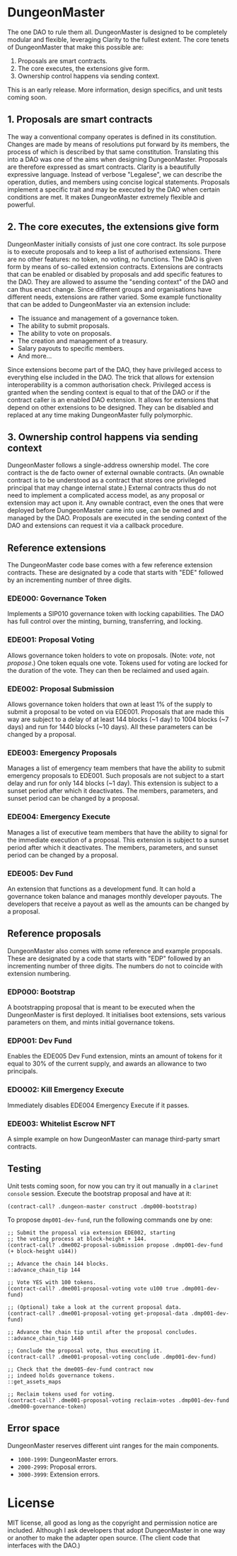 # DungeonMaster

The one DAO to rule them all. DungeonMaster is designed to be completely modular and flexible, leveraging Clarity to the fullest extent. The core tenets of DungeonMaster that make this possible are:

1. Proposals are smart contracts.
2. The core executes, the extensions give form.
3. Ownership control happens via sending context.

This is an early release. More information, design specifics, and unit tests coming soon.

## 1. Proposals are smart contracts

The way a conventional company operates is defined in its constitution. Changes are made by means of resolutions put forward by its members, the process of which is described by that same constitution. Translating this into a DAO was one of the aims when designing DungeonMaster. Proposals are therefore expressed as smart contracts. Clarity is a beautifully expressive language. Instead of verbose "Legalese", we can describe the operation, duties, and members using concise logical statements. Proposals implement a specific trait and may be executed by the DAO when certain conditions are met. It makes DungeonMaster extremely flexible and powerful.

## 2. The core executes, the extensions give form

DungeonMaster initially consists of just one core contract. Its sole purpose is to execute proposals and to keep a list of authorised extensions. There are no other features: no token, no voting, no functions. The DAO is given form by means of so-called extension contracts. Extensions are contracts that can be enabled or disabled by proposals and add specific features to the DAO. They are allowed to assume the "sending context" of the DAO and can thus enact change. Since different groups and organisations have different needs, extensions are rather varied. Some example functionality that can be added to DungeonMaster via an extension include:

- The issuance and management of a governance token.
- The ability to submit proposals.
- The ability to vote on proposals.
- The creation and management of a treasury.
- Salary payouts to specific members.
- And more...

Since extensions become part of the DAO, they have privileged access to everything else included in the DAO. The trick that allows for extension interoperability is a common authorisation check. Privileged access is granted when the sending context is equal to that of the DAO or if the contract caller is an enabled DAO extension. It allows for extensions that depend on other extensions to be designed. They can be disabled and replaced at any time making DungeonMaster fully polymorphic.

## 3. Ownership control happens via sending context

DungeonMaster follows a single-address ownership model. The core contract is the de facto owner of external ownable contracts. (An ownable contract is to be understood as a contract that stores one privileged principal that may change internal state.) External contracts thus do not need to implement a complicated access model, as any proposal or extension may act upon it. Any ownable contract, even the ones that were deployed before DungeonMaster came into use, can be owned and managed by the DAO. Proposals are executed in the sending context of the DAO and extensions can request it via a callback procedure.

## Reference extensions

The DungeonMaster code base comes with a few reference extension contracts. These are designated by a code that starts with "EDE" followed by an incrementing number of three digits.

### EDE000: Governance Token

Implements a SIP010 governance token with locking capabilities. The DAO has full control over the minting, burning, transferring, and locking.

### EDE001: Proposal Voting

Allows governance token holders to vote on proposals. (Note: _vote_, not _propose_.) One token equals one vote. Tokens used for voting are locked for the duration of the vote. They can then be reclaimed and used again.

### EDE002: Proposal Submission

Allows governance token holders that own at least 1% of the supply to submit a proposal to be voted on via EDE001. Proposals that are made this way are subject to a delay of at least 144 blocks (~1 day) to 1004 blocks (~7 days) and run for 1440 blocks (~10 days). All these parameters can be changed by a proposal.

### EDE003: Emergency Proposals

Manages a list of emergency team members that have the ability to submit emergency proposals to EDE001. Such proposals are not subject to a start delay and run for only 144 blocks (~1 day). This extension is subject to a sunset period after which it deactivates. The members, parameters, and sunset period can be changed by a proposal.

### EDE004: Emergency Execute

Manages a list of executive team members that have the ability to signal for the immediate execution of a proposal. This extension is subject to a sunset period after which it deactivates. The members, parameters, and sunset period can be changed by a proposal.

### EDE005: Dev Fund

An extension that functions as a development fund. It can hold a governance token balance and manages monthly developer payouts. The developers that receive a payout as well as the amounts can be changed by a proposal.

## Reference proposals

DungeonMaster also comes with some reference and example proposals. These are designated by a code that starts with "EDP" followed by an incrementing number of three digits. The numbers do not to coincide with extension numbering.

### EDP000: Bootstrap

A bootstrapping proposal that is meant to be executed when the DungeonMaster is first deployed. It initialises boot extensions, sets various parameters on them, and mints initial governance tokens.

### EDP001: Dev Fund

Enables the EDE005 Dev Fund extension, mints an amount of tokens for it equal to 30% of the current supply, and awards an allowance to two principals.

### EDO002: Kill Emergency Execute

Immediately disables EDE004 Emergency Execute if it passes.

### EDE003: Whitelist Escrow NFT

A simple example on how DungeonMaster can manage third-party smart contracts.

## Testing

Unit tests coming soon, for now you can try it out manually in a `clarinet console` session. Execute the bootstrap proposal and have at it:

```clarity
(contract-call? .dungeon-master construct .dmp000-bootstrap)
```

To propose `dmp001-dev-fund`, run the following commands one by one:

```clarity
;; Submit the proposal via extension EDE002, starting
;; the voting process at block-height + 144.
(contract-call? .dme002-proposal-submission propose .dmp001-dev-fund (+ block-height u144))

;; Advance the chain 144 blocks.
::advance_chain_tip 144

;; Vote YES with 100 tokens.
(contract-call? .dme001-proposal-voting vote u100 true .dmp001-dev-fund)

;; (Optional) take a look at the current proposal data.
(contract-call? .dme001-proposal-voting get-proposal-data .dmp001-dev-fund)

;; Advance the chain tip until after the proposal concludes.
::advance_chain_tip 1440

;; Conclude the proposal vote, thus executing it.
(contract-call? .dme001-proposal-voting conclude .dmp001-dev-fund)

;; Check that the dme005-dev-fund contract now
;; indeed holds governance tokens.
::get_assets_maps

;; Reclaim tokens used for voting.
(contract-call? .dme001-proposal-voting reclaim-votes .dmp001-dev-fund .dme000-governance-token)
```

## Error space

DungeonMaster reserves different uint ranges for the main components.

- `1000-1999`: DungeonMaster errors.
- `2000-2999`: Proposal errors.
- `3000-3999`: Extension errors.

# License

MIT license, all good as long as the copyright and permission notice are included. Although I ask developers that adopt DungeonMaster in one way or another to make the adapter open source. (The client code that interfaces with the DAO.)
